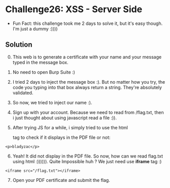 # Challenge26: XSS - Server Side

* Fun Fact: this challenge took me 2 days to solve it, but it's easy though. I'm just a dummy :))))

## Solution

0. This web is to generate a certificate with your name and your message typed in the message box. 

1. No need to open Burp Suite :)

2. I tried 2 days to inject the message box :). But no matter how you try, the code you typing into that box always return a string. They're absolutely validated.

3. So now, we tried to inject our name :).

4. Sign up with your account. Because we need to read from /flag.txt, then i just thought about using javascript read a file :)).

5. After trying JS for a while, i simply tried to use the html __<p>__ tag to check if it displays in the PDF file or not:

```
<p>bladyzac</p>
```

6. Yeah! It did not display in the PDF file. So now, how can we read flag.txt using html :)))))). Quite Impossible huh ? We just need use __iframe__ tag :)

```
<iframe src="/flag.txt"></iframe>
```

7. Open your PDF certificate and submit the flag.
